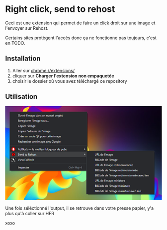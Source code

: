 # Right click, send to rehost

Ceci est une extension qui permet de faire un click droit sur une image et l'envoyer sur Rehost.

Certains sites protègent l'accès donc ça ne fonctionne pas toujours, c'est en TODO.

## Installation

1. Aller sur [chrome://extensions/](chrome://extensions/) 
2. cliquer sur **Charger l'extension non empaquetée**
3. choisir le dossier où vous avez téléchargé ce repository

## Utilisation 

![example.png](example.png)

Une fois séléctionné l'output, il se retrouve dans votre presse papier, y'a plus qu'à coller sur HFR

xoxo
